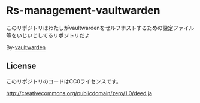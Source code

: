 # Rs-management-vaultwarden
このリポジトリはわたしがvaultwardenをセルフホストするための設定ファイル等をいじいじしてるリポジトリだよ

By-[vaultwarden](https://github.com/dani-garcia/vaultwarden)

## License

このリポジトリのコードはCC0ライセンスです。

http://creativecommons.org/publicdomain/zero/1.0/deed.ja
